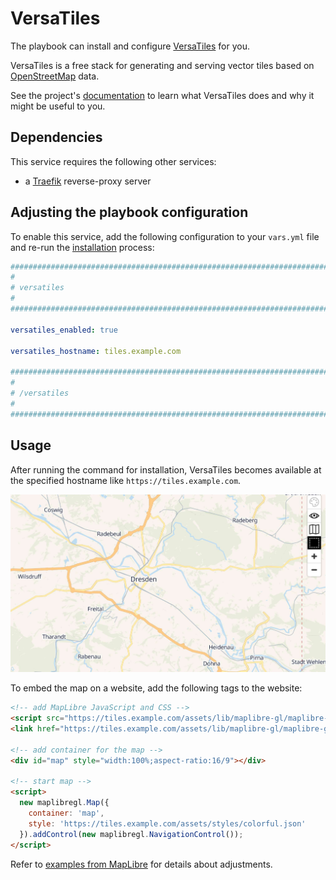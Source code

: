 <!--
SPDX-FileCopyrightText: 2020 - 2024 MDAD project contributors
SPDX-FileCopyrightText: 2020 - 2024 Slavi Pantaleev
SPDX-FileCopyrightText: 2020 Aaron Raimist
SPDX-FileCopyrightText: 2020 Chris van Dijk
SPDX-FileCopyrightText: 2020 Dominik Zajac
SPDX-FileCopyrightText: 2020 Mickaël Cornière
SPDX-FileCopyrightText: 2022 François Darveau
SPDX-FileCopyrightText: 2022 Julian Foad
SPDX-FileCopyrightText: 2022 Warren Bailey
SPDX-FileCopyrightText: 2023 Antonis Christofides
SPDX-FileCopyrightText: 2023 Felix Stupp
SPDX-FileCopyrightText: 2023 - 2024 Julian-Samuel Gebühr
SPDX-FileCopyrightText: 2023 Pierre 'McFly' Marty
SPDX-FileCopyrightText: 2024 - 2025 Suguru Hirahara

SPDX-License-Identifier: AGPL-3.0-or-later
-->

# VersaTiles

The playbook can install and configure [VersaTiles](https://versatiles.org) for you.

VersaTiles is a free stack for generating and serving vector tiles based on [OpenStreetMap](https://openstreetmap.com) data.

See the project's [documentation](https://docs.versatiles.org/) to learn what VersaTiles does and why it might be useful to you.

## Dependencies

This service requires the following other services:

- a [Traefik](traefik.md) reverse-proxy server

## Adjusting the playbook configuration

To enable this service, add the following configuration to your `vars.yml` file and re-run the [installation](../installing.md) process:

```yaml
########################################################################
#                                                                      #
# versatiles                                                           #
#                                                                      #
########################################################################

versatiles_enabled: true

versatiles_hostname: tiles.example.com

########################################################################
#                                                                      #
# /versatiles                                                          #
#                                                                      #
########################################################################
```

## Usage

After running the command for installation, VersaTiles becomes available at the specified hostname like `https://tiles.example.com`.

![Map of Dresden](../assets/versatiles/map-example.jpeg)

To embed the map on a website, add the following tags to the website:

```html
<!-- add MapLibre JavaScript and CSS -->
<script src="https://tiles.example.com/assets/lib/maplibre-gl/maplibre-gl.js"></script>
<link href="https://tiles.example.com/assets/lib/maplibre-gl/maplibre-gl.css" rel="stylesheet" />

<!-- add container for the map -->
<div id="map" style="width:100%;aspect-ratio:16/9"></div>

<!-- start map -->
<script>
  new maplibregl.Map({
    container: 'map',
    style: 'https://tiles.example.com/assets/styles/colorful.json'
  }).addControl(new maplibregl.NavigationControl());
</script>
```

Refer to [examples from MapLibre](https://maplibre.org/maplibre-gl-js/docs/examples/) for details about adjustments.
